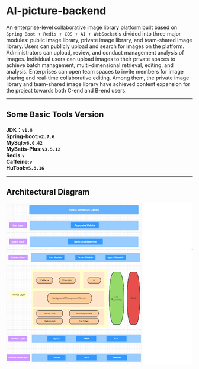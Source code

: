 # AI-picture-backend

An enterprise-level collaborative image library platform built based on `Spring Boot + Redis + COS + AI + WebSocket`is divided into three major modules: public image library, private image library, and team-shared image library. Users can publicly upload and search for images on the platform. Administrators can upload, review, and conduct management analysis of images. Individual users can upload images to their private spaces to achieve batch management, multi-dimensional retrieval, editing, and analysis. Enterprises can open team spaces to invite members for image sharing and real-time collaborative editing. Among them, the private image library and team-shared image library have achieved content expansion for the project towards both C-end and B-end users.
</br>

****

## Some Basic Tools Version

__JDK：`v1.8`</br>__
__Spring-boot:`v2.7.6`</br>__
__MySql:`v8.0.42`</br>__
__MyBatis-Plus:`v3.5.12`</br>__
__Redis:`v`</br>__
__Caffeine:`v`</br>__
__HuTool:`v5.8.16`</br>__

****

## Architectural Diagram
![Architectural Diagram](src/images/architecture_diagram.png)